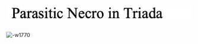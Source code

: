# ![-w495](media/15873902484074/15873902736725.jpg)

![-w1770](media/15873902484074/15873902527001.jpg)
